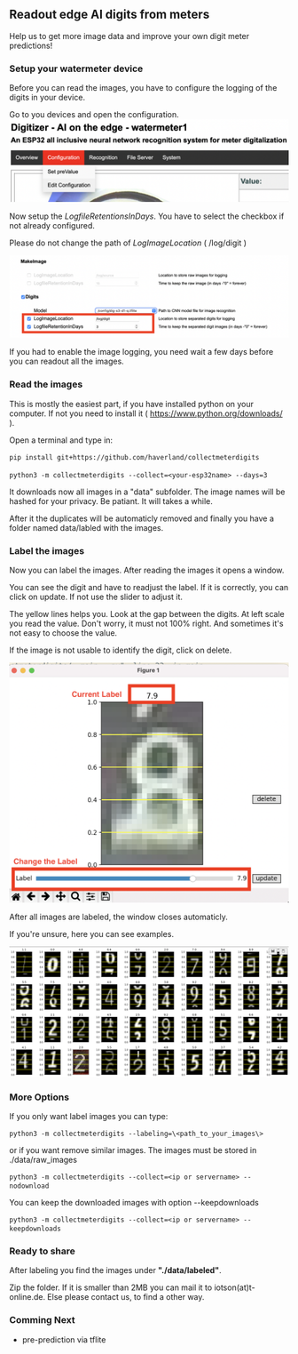 ## Readout edge AI digits from meters

Help us to get more image data and improve your own digit meter predictions!


### Setup your watermeter device

Before you can read the images, you have to configure the logging of the digits in your device.

Go to you devices and open the configuration.
![Goto Configuration](images/Menu-Config.png)


Now setup the *LogfileRetentionsInDays*. You have to select the checkbox if not already configured.

Please do not change the path of *LogImageLocation* ( /log/digit )

![Setup LogfileRetentionInDays](images/Config-Logimages.png)


If you had to enable the image logging, you need wait a few days before you can readout all the images.


### Read the images

This is mostly the easiest part, if you have installed python on your computer. If not you need to install it ( https://www.python.org/downloads/ ).

Open a terminal and type in:


    pip install git+https://github.com/haverland/collectmeterdigits

    python3 -m collectmeterdigits --collect=<your-esp32name> --days=3


It downloads now all images in a "data" subfolder. The image names will be hashed for your privacy. 
Be patiant. It will takes a while.

After it the duplicates will be automaticly removed and finally you have a folder named data/labled with the images.


### Label the images

Now you can label the images. After reading the images it opens a window.

You can see the digit and have to readjust the label. If it is correctly, you can click on
update. If not use the slider to adjust it.

The yellow lines helps you. Look at the gap between the digits. At left scale you read the value. Don't worry, it must not 100% right. And sometimes it's not easy to choose the value. 

If the image is not usable to identify the digit, click on delete.

![](images/Labeling.png)

After all images are labeled, the window closes automaticly.

If you're unsure, here you can see examples.

![](images/ExampleLables.png)

### More Options

If you only want label images you can type:

    python3 -m collectmeterdigits --labeling=\<path_to_your_images\>

or if you want remove similar images. The images must be stored in ./data/raw_images

    python3 -m collectmeterdigits --collect=<ip or servername> --nodownload

You can keep the downloaded images with option --keepdownloads

    python3 -m collectmeterdigits --collect=<ip or servername> --keepdownloads




### Ready to share

After labeling you find the images under **"./data/labeled"**. 

Zip the folder. If it is smaller than 2MB you can mail it to iotson(at)t-online.de. Else please contact us, to find a other way.



### Comming Next

*  pre-prediction via tflite

